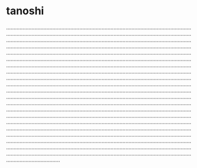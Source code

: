 # tanoshi
................................................................................................................................................................................................................................................................................................................................................................................................................................................................................................................................................................................................................................................................................................................................................................................................................................................................................................................................................................................................................................................................................................................................................................................................................................................................................................................................................................................................................................................................................................................................................................................................................................................................................................................................................................................................................................................................................................................................................................................................................................................................................................................................................................................................................................................................................................................................................................................................................................................................................................................................................................................................................................................................................................................................................